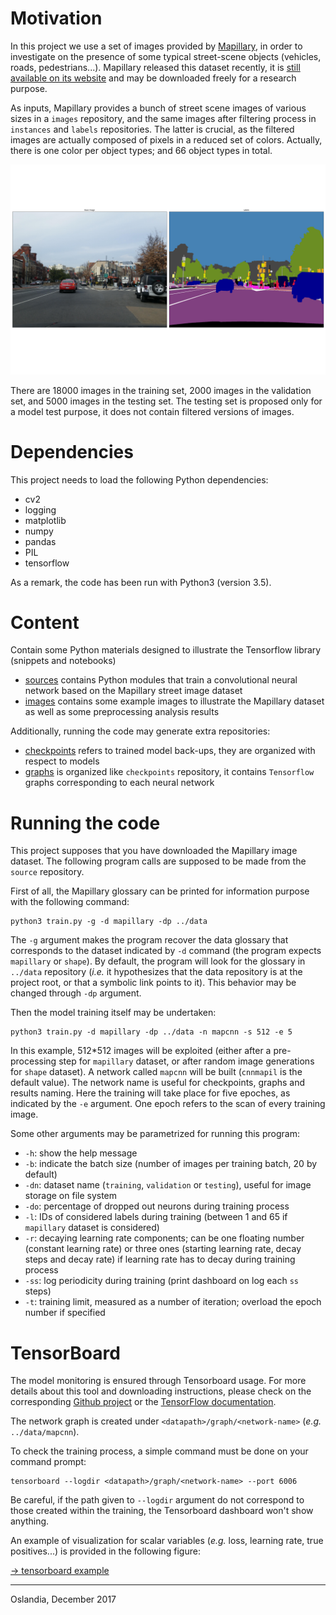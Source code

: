 # Motivation

In this project we use a set of images provided
by [Mapillary](https://www.mapillary.com/), in order to investigate on the
presence of some typical street-scene objects (vehicles, roads,
pedestrians...). Mapillary released this dataset recently, it
is [still available on its website](https://www.mapillary.com/dataset/vistas)
and may be downloaded freely for a research purpose.

As inputs, Mapillary provides a bunch of street scene images of various sizes
in a `images` repository, and the same images after filtering process in
`instances` and `labels` repositories. The latter is crucial, as the filtered
images are actually composed of pixels in a reduced set of colors. Actually,
there is one color per object types; and 66 object types in total.

![Example of image, with its filtered version](./images/MVD_M2kh294N9c72sICO990Uew.png)

There are 18000 images in the training set, 2000 images in the validation set,
and 5000 images in the testing set. The testing set is proposed only for a
model test purpose, it does not contain filtered versions of images.

# Dependencies

This project needs to load the following Python dependencies:

+ cv2
+ logging
+ matplotlib
+ numpy
+ pandas
+ PIL
+ tensorflow

As a remark, the code has been run with Python3 (version 3.5).

# Content

Contain some Python materials designed to illustrate the Tensorflow library
(snippets and notebooks)

+ [sources](./sources) contains Python modules that train a convolutional
  neural network based on the Mapillary street image dataset
+ [images](./images) contains some example images to illustrate the Mapillary
  dataset as well as some preprocessing analysis results

Additionally, running the code may generate extra repositories:

+ [checkpoints](./checkpoints) refers to trained model back-ups, they are
  organized with respect to models
+ [graphs](./graphs) is organized like `checkpoints` repository, it contains
  `Tensorflow` graphs corresponding to each neural network

# Running the code

This project supposes that you have downloaded the Mapillary image dataset. The
following program calls are supposed to be made from the `source` repository.

First of all, the Mapillary glossary can be printed for information purpose
with the following command:

```
python3 train.py -g -d mapillary -dp ../data
```

The `-g` argument makes the program recover the data glossary that corresponds
to the dataset indicated by `-d` command (the program expects `mapillary` or
`shape`). By default, the program will look for the glossary in `../data`
repository (*i.e.* it hypothesizes that the data repository is at the project
root, or that a symbolic link points to it). This behavior may be changed
through `-dp` argument.

Then the model training itself may be undertaken:

```
python3 train.py -d mapillary -dp ../data -n mapcnn -s 512 -e 5
```

In this example, 512*512 images will be exploited (either after a
pre-processing step for `mapillary` dataset, or after random image generations
for `shape` dataset). A network called `mapcnn` will be built (`cnnmapil` is
the default value). The network name is useful for checkpoints, graphs and
results naming. Here the training will take place for five epoches, as
indicated by the `-e` argument. One epoch refers to the scan of every training
image.

Some other arguments may be parametrized for running this program:
+ `-h`: show the help message
+ `-b`: indicate the batch size (number of images per training batch, 20 by
  default)
+ `-dn`: dataset name (`training`, `validation` or `testing`), useful for image
  storage on file system
+ `-do`: percentage of dropped out neurons during training process
+ `-l`: IDs of considered labels during training (between 1 and 65 if
  `mapillary` dataset is considered)
+ `-r`: decaying learning rate components; can be one floating number (constant
  learning rate) or three ones (starting learning rate, decay steps and decay
  rate) if learning rate has to decay during training process
+ `-ss`: log periodicity during training (print dashboard on log each `ss`
  steps)
+ `-t`: training limit, measured as a number of iteration; overload the epoch
  number if specified

# TensorBoard

The model monitoring is ensured through Tensorboard usage. For more details
about this tool and downloading instructions, please check on the
corresponding [Github project](https://github.com/tensorflow/tensorboard) or
the
[TensorFlow documentation](https://www.tensorflow.org/get_started/summaries_and_tensorboard).

The network graph is created under `<datapath>/graph/<network-name>` (*e.g.*
`../data/mapcnn`).

To check the training process, a simple command must be done on your command prompt:

```
tensorboard --logdir <datapath>/graph/<network-name> --port 6006
```

Be careful, if the path given to `--logdir` argument do not correspond to those
created within the training, the Tensorboard dashboard won't show anything.

An example of visualization for scalar variables (*e.g.* loss, learning rate,
true positives...) is provided in the following figure:

[-> tensorboard example](./images/tensorboard_example.png)

___

Oslandia, December 2017
